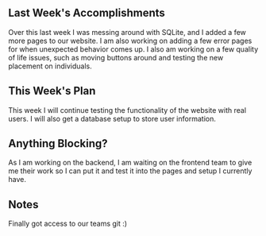 ## Last Week's Accomplishments

Over this last week I was messing around with SQLite, and I added a few more pages to our website. I am also
working on adding a few error pages for when unexpected behavior comes up. I also am working on a few 
quality of life issues, such as moving buttons around and testing the new placement on individuals. 

## This Week's Plan

This week I will continue testing the functionality of the website with real users. I will also get a database  setup to store user information. 

## Anything Blocking?

As I am working on the backend, I am waiting on the frontend team to give me their work so I can put it and test it 
into the pages and setup I currently have. 

## Notes

Finally got access to our teams git :)